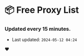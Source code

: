 # :package: Free Proxy List
### Updated every 15 minutes.

- Last updated: `2024-05-12 04:24`

:heart:
